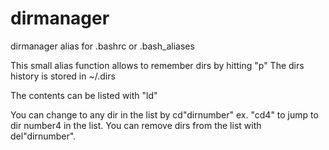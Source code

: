 # dirmanager
dirmanager alias for .bashrc or .bash_aliases


This small alias function allows to remember dirs by hitting "p"
The dirs history is stored in ~/.dirs

The contents can be listed with "ld"

You can change to any dir in the list by cd"dirnumber" ex. "cd4" to jump to dir number4 in the list.
You can remove dirs from the list with del"dirnumber".
